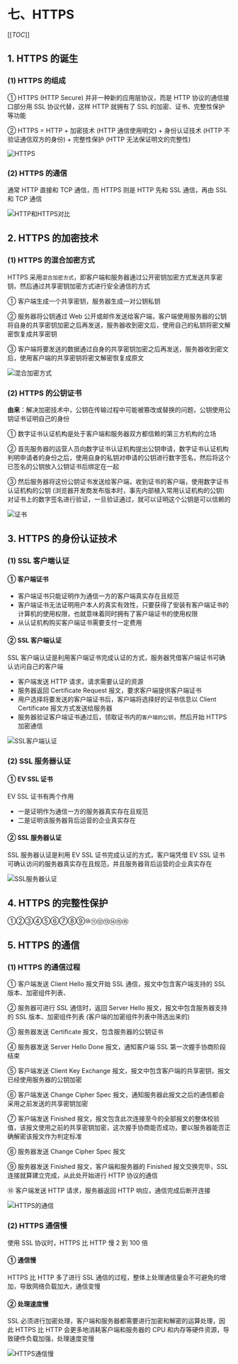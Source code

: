 # 七、HTTPS

[[_TOC_]]

## 1. HTTPS 的诞生

### (1) HTTPS 的组成

① HTTPS (HTTP Secure) 并非一种新的应用层协议，而是 HTTP 协议的通信接口部分用 SSL 协议代替，这样 HTTP 就拥有了 SSL 的加密、证书、完整性保护等功能

② HTTPS = HTTP + 加密技术 (HTTP 通信使用明文) + 身份认证技术 (HTTP 不验证通信双方的身份) + 完整性保护 (HTTP 无法保证明文的完整性)

![HTTPS](../../../images/计算机网络/HTTP协议/HTTPS/HTTPS.png)

### (2) HTTPS 的通信

通常 HTTP 直接和 TCP 通信，而 HTTPS 则是 HTTP 先和 SSL 通信，再由 SSL 和 TCP 通信

![HTTP和HTTPS对比](../../../images/计算机网络/HTTP协议/HTTPS/HTTP和HTTPS对比.png)

## 2. HTTPS 的加密技术

### (1) HTTPS 的混合加密方式

HTTPS 采用`混合加密方式`，即客户端和服务器通过公开密钥加密方式发送共享密钥，然后通过共享密钥加密方式进行安全通信的方式

① 客户端生成一个共享密钥，服务器生成一对公钥私钥

② 服务器将公钥通过 Web 公开或邮件发送给客户端，客户端使用服务器的公钥将自身的共享密钥加密之后再发送，服务器收到密文后，使用自己的私钥将密文解密恢复成共享密钥

③ 客户端将要发送的数据通过自身的共享密钥加密之后再发送，服务器收到密文后，使用客户端的共享密钥将密文解密恢复成原文

![混合加密方式](../../../images/计算机网络/网络安全/加密技术/混合加密方式.png)

### (2) HTTPS 的公钥证书

**由来**：解决加密技术中，公钥在传输过程中可能被篡改或替换的问题，公钥使用公钥证书证明自己的身份

① 数字证书认证机构是处于客户端和服务器双方都信赖的第三方机构的立场

② 首先服务器的运营人员向数字证书认证机构提出公钥申请，数字证书认证机构判明申请者的身份之后，使用自身的私钥对申请的公钥进行数字签名，然后将这个已签名的公钥放入公钥证书后绑定在一起

③ 然后服务器将这份公钥证书发送给客户端，收到证书的客户端，使用数字证书认证机构的公钥 (浏览器开发商发布版本时，事先内部植入常用认证机构的公钥) 对证书上的数字签名进行验证，一旦验证通过，就可以证明这个公钥是可以信赖的

![证书](../../../images/计算机网络/网络安全/加密技术/证书.png)

## 3. HTTPS 的身份认证技术

### (1) SSL 客户端认证

#### ① 客户端证书

* 客户端证书只能证明作为通信一方的客户端真实存在且规范
* 客户端证书无法证明用户本人的真实有效性，只要获得了安装有客户端证书的计算机的使用权限，也就意味着同时拥有了客户端证书的使用权限
* 从认证机构购买客户端证书需要支付一定费用

#### ② SSL 客户端认证

SSL 客户端认证是利用客户端证书完成认证的方式，服务器凭借客户端证书可确认访问自己的客户端

* 客户端发送 HTTP 请求，请求需要认证的资源
* 服务器返回 Certificate Request 报文，要求客户端提供客户端证书
* 用户选择将要发送的客户端证书后，客户端将选择好的证书信息以 Client Certificate 报文方式发送给服务器
* 服务器验证客户端证书通过后，领取证书内的`客户端的公钥`，然后开始 HTTPS 加密通信

![SSL客户端认证](../../../images/计算机网络/网络安全/身份认证技术/SSL客户端认证.png)

### (2) SSL 服务器认证

#### ① EV SSL 证书

EV SSL 证书有两个作用

* 一是证明作为通信一方的服务器真实存在且规范
* 二是证明该服务器背后运营的企业真实存在

#### ② SSL 服务器认证

SSL 服务器认证是利用 EV SSL 证书完成认证的方式，客户端凭借 EV SSL 证书可确认访问的服务器真实存在且规范，并且服务器背后运营的企业真实存在

![SSL服务器认证](../../../images/计算机网络/网络安全/身份认证技术/SSL服务器认证.png)

## 4. HTTPS 的完整性保护

①②③④⑤⑥⑦⑧⑨⑩⑪⑫⑬⑭⑮⑯

## 5. HTTPS 的通信

### (1) HTTPS 的通信过程

① 客户端发送 Client Hello 报文开始 SSL 通信，报文中包含客户端支持的 SSL 版本、加密组件列表、

② 服务器可进行 SSL 通信时，返回 Server Hello 报文，报文中包含服务器支持的 SSL 版本、加密组件列表 (客户端的加密组件列表中筛选出来的)

③ 服务器发送 Certificate 报文，包含服务器的公钥证书

④ 服务器发送 Server Hello Done 报文，通知客户端 SSL 第一次握手协商阶段结束

⑤ 客户端发送 Client Key Exchange 报文，报文中包含客户端的共享密钥，报文已经使用服务器的公钥加密

⑥ 客户端发送 Change Cipher Spec 报文，通知服务器此报文之后的通信都会采用之前发送的共享密钥加密

⑦ 客户端发送 Finished 报文，报文包含此次连接至今的全部报文的整体校验值，该报文使用之前的共享密钥加密，这次握手协商能否成功，要以服务器能否正确解密该报文作为判定标准

⑧ 服务器发送 Change Cipher Spec 报文

⑨ 服务器发送 Finished 报文，客户端和服务器的 Finished 报文交换完毕，SSL 连接就算建立完成，从此处开始进行 HTTP 协议的通信

⑩ 客户端发送 HTTP 请求，服务器返回 HTTP 响应，通信完成后断开连接

![HTTPS的通信](../../../images/计算机网络/HTTP协议/HTTPS/HTTPS的通信.png)

### (2) HTTPS 通信慢

使用 SSL 协议时，HTTPS 比 HTTP 慢 2 到 100 倍

#### ① 通信慢

HTTPS 比 HTTP 多了进行 SSL 通信的过程，整体上处理通信量会不可避免的增加，导致网络负载加大，通信变慢

#### ② 处理速度慢

SSL 必须进行加密处理，客户端和服务器都需要进行加密和解密的运算处理，因此 HTTPS 比 HTTP 会更多地消耗客户端和服务器的 CPU 和内存等硬件资源，导致硬件负载加强，处理速度变慢

![HTTPS通信慢](../../../images/计算机网络/HTTP协议/HTTPS/HTTPS通信慢.png)
